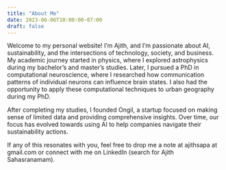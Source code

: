 ```yaml
---
title: "About Me"
date: 2023-06-06T10:00:00-07:00
draft: false
---
```


Welcome to my personal website! I’m Ajith, and I’m passionate about AI, sustainability, and the intersections of technology, society, and business. My academic journey started in physics, where I explored astrophysics during my bachelor’s and master’s studies. Later, I pursued a PhD in computational neuroscience, where I researched how communication patterns of individual neurons can influence brain states. I also had the opportunity to apply these computational techniques to urban geography during my PhD.

After completing my studies, I founded Ongil, a startup focused on making sense of limited data and providing comprehensive insights. Over time, our focus has evolved towards using AI to help companies navigate their sustainability actions. 

If any of this resonates with you, feel free to drop me a note at ajithsapa at gmail.com or connect with me on LinkedIn (search for Ajith Sahasranamam).
